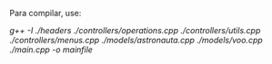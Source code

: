 Para compilar, use:

_g++ -I ./headers ./controllers/operations.cpp ./controllers/utils.cpp ./controllers/menus.cpp ./models/astronauta.cpp ./models/voo.cpp ./main.cpp -o mainfile_